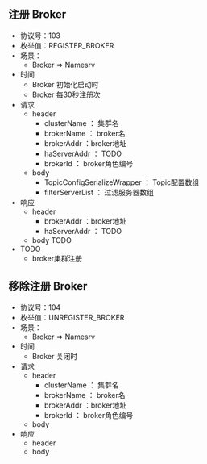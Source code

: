 ## 注册 Broker

* 协议号：103
* 枚举值：REGISTER_BROKER
* 场景：
    * Broker => Namesrv
* 时间
    * Broker 初始化启动时
    * Broker 每30秒注册次
* 请求
    * header
        * clusterName ： 集群名
        * brokerName ： broker名
        * brokerAddr ：broker地址
        * haServerAddr ： TODO
        * brokerId ： broker角色编号
    * body
        * TopicConfigSerializeWrapper ： Topic配置数组
        * filterServerList ： 过滤服务器数组
* 响应
    * header
        * brokerAddr ：broker地址
        * haServerAddr ： TODO
    * body TODO
* TODO
    * broker集群注册

## 移除注册 Broker

* 协议号：104
* 枚举值：UNREGISTER_BROKER
* 场景：
    * Broker => Namesrv
* 时间
    * Broker 关闭时
* 请求
    * header
       * clusterName ： 集群名
       * brokerName ： broker名
       * brokerAddr ：broker地址
       * brokerId ： broker角色编号
   * body
* 响应
    * header
    * body


 



